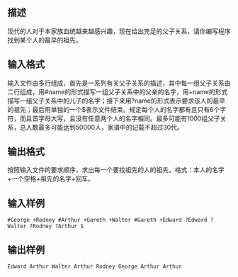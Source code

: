 ## 描述

现代的人对于本家族血统越来越感兴趣，现在给出充足的父子关系，请你编写程序找到某个人的最早的祖先。

## 输入格式

输入文件由多行组成，首先是一系列有关父子关系的描述，其中每一组父子关系由二行组成，用#name的形式描写一组父子关系中的父亲的名字，用+name的形式描写一组父子关系中的儿子的名字；接下来用?name的形式表示要求该人的最早的祖先；最后用单独的一个$表示文件结束。规定每个人的名字都有且只有6个字符，而且首字母大写，且没有任意两个人的名字相同。最多可能有1000组父子关系，总人数最多可能达到50000人，家谱中的记载不超过30代。

## 输出格式

按照输入文件的要求顺序，求出每一个要找祖先的人的祖先，格式：本人的名字+一个空格+祖先的名字+回车。

## 输入样例

```plaintext
#George +Rodney #Arthur +Gareth +Walter #Gareth +Edward ?Edward ?Walter ?Rodney ?Arthur $
```

## 输出样例

```plaintext
Edward Arthur Walter Arthur Rodney George Arthur Arthur
```



 



 


